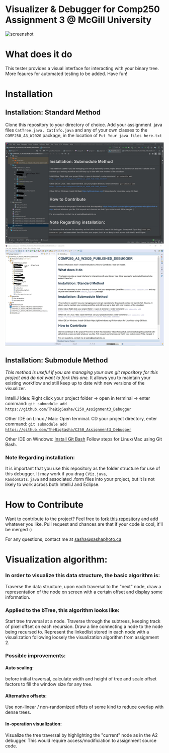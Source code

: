 # Visualizer & Debugger for Comp250 Assignment 3 @ McGill University
![screenshot](https://sashaphotoca.files.wordpress.com/2020/05/96267004_1575324725949752_5924019537782505472_n.jpg)

# What does it do
This tester provides a visual interface for interacting with your binary tree. More feaures for automated testing to be added. Have fun!

# Installation

## Installation: Standard Method

Clone this repository to your directory of choice.
Add your assignment .java files <code>CatTree.java, CatInfo.java</code> and any of your own classes to the <code>COMP250_A3_W2020</code> package, in the location of <code>Put Your java files here.txt</code>

![IntelliJ Recommended](https://raw.githubusercontent.com/TheBigSasha/C250_Assignment3_Debugger/master/IntelliJ%20Recommended.jpg)
![Eclipse Recommended](https://raw.githubusercontent.com/TheBigSasha/C250_Assignment3_Debugger/master/EclipseRecommended.jpg)

## Installation: Submodule Method

*This method is useful if you are managing your own git repository for this project and do not want to fork this one.* It allows you to maintain your existing workflow and still keep up to date with new versions of the visualizer.

IntelliJ Idea: Right click your project folder -> open in terminal -> enter command: <code>git submodule add https://github.com/TheBigSasha/C250_Assignment3_Debugger</code>

Other IDE on Linux / Mac: Open terminal. CD your project directory, enter command: <code>git submodule add https://github.com/TheBigSasha/C250_Assignment3_Debugger</code>

Other IDE on Windows: [Install Git Bash](https://gitforwindows.org/) Follow steps for Linux/Mac using Git Bash.


### Note Regarding installation:
It is important that you use this repository as the folder structure for use of this debugger. It may work if you drag <code>CViz.java, RandomCats.java</code> and associated .form files into your project, but it is not likely to work across both IntelliJ and Eclipse.
 
# How to Contribute

Want to contribute to the project? Feel free to [fork this repository](https://help.github.com/en/github/getting-started-with-github/fork-a-repo) and add whatever you like. Pull request and chances are that if your code is cool, it'll be merged :)

For any questions, contact me at sasha@sashaphoto.ca

# Visualization algorithm:

### In order to visualize this data structure, the basic algorithm is:
Traverse the data structure, upon each traversal to the "next" node, draw a representation of the node on screen with a certain offset and display some information.

### Applied to the bTree, this algorithm looks like:
Start tree traversal at a node.
Traverse through the subtrees, keeping track of pixel offset on each recursion.
Draw a line connecting a node to the node being recursed to.
Represent the linkedlist stored in each node with a visualization following loosely the visualization algorithm from assignment 2.

### Possible improvements:
#### Auto scaling:
before initial traversal, calculate width and height of tree and scale offset factors to fill the window size for any tree.
#### Alternative offsets:
Use non-linear / non-randomized offets of some kind to reduce overlap with dense trees.
#### In-operation visualization:
Visualize the tree traversal by highlighting the "current" node as in the A2 debugger. This would require access/modificiation to assignment source code.
